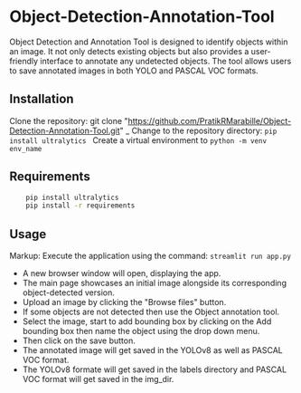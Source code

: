 # Object-Detection-Annotation-Tool
Object Detection and Annotation Tool is designed to identify objects within an image. It not only detects existing objects but also provides a user-friendly interface to annotate any undetected objects. The tool allows users to save annotated images in both YOLO and PASCAL VOC formats.

 ## Installation
 Clone the repository: git clone "https://github.com/PratikRMarabille/Object-Detection-Annotation-Tool.git" _
 Change to the repository directory: ```pip install ultralytics ```
 Create a virtual environment to ```python -m venv env_name```

 ## Requirements
```bash
    pip install ultralytics
    pip install -r requirements
```
## Usage
Markup:
Execute the application using the command: ```streamlit run app.py``` 
* A new browser window will open, displaying the app.
* The main page showcases an initial image alongside its corresponding object-detected version. 
* Upload an image by clicking the "Browse files" button.
* If some objects are not detected then use the Object annotation tool.
* Select the image, start to add bounding box by clicking on the Add bounding box then name the object using the drop down menu.
* Then click on the save button.
* The annotated image will get saved in the YOLOv8 as well as PASCAL VOC format.
* The YOLOv8 formate will get saved in the labels directory and PASCAL VOC format will get saved in the img_dir.
